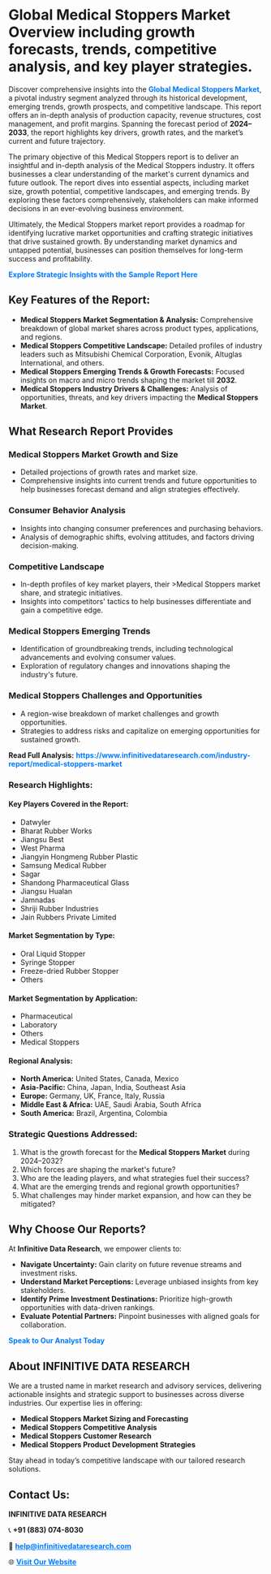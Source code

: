 <h1>Global Medical Stoppers Market Overview including growth forecasts, trends, competitive analysis, and key player strategies.</h1>
<p>
Discover comprehensive insights into the 
<a href="https://www.infinitivedataresearch.com/industry-report/medical-stoppers-market" rel="dofollow" style="color: #007BFF; text-decoration: none;"><strong>Global Medical Stoppers Market</strong></a>, a pivotal industry segment analyzed through its historical development, emerging trends, growth prospects, and competitive landscape. This report offers an in-depth analysis of production capacity, revenue structures, cost management, and profit margins. Spanning the forecast period of <strong>2024–2033</strong>, the report highlights key drivers, growth rates, and the market’s current and future trajectory.
</p>
<p>
The primary objective of this Medical Stoppers report is to deliver an insightful and in-depth analysis of the Medical Stoppers industry. It offers businesses a clear understanding of the market's current dynamics and future outlook. The report dives into essential aspects, including market size, growth potential, competitive landscapes, and emerging trends. By exploring these factors comprehensively, stakeholders can make informed decisions in an ever-evolving business environment.
</p>
<p>
Ultimately, the Medical Stoppers market report provides a roadmap for identifying lucrative market opportunities and crafting strategic initiatives that drive sustained growth. By understanding market dynamics and untapped potential, businesses can position themselves for long-term success and profitability.
</p>
<p>
<a href="https://www.infinitivedataresearch.com/request-sample/reportId=110450" style="color: #007BFF; text-decoration: none;"><strong>Explore Strategic Insights with the Sample Report Here</strong></a>
</p>

<h2>Key Features of the Report:</h2>
<ul>
<li><strong>Medical Stoppers Market Segmentation & Analysis:</strong> Comprehensive breakdown of global market shares across product types, applications, and regions.</li>
<li><strong>Medical Stoppers Competitive Landscape:</strong> Detailed profiles of industry leaders such as Mitsubishi Chemical Corporation, Evonik, Altuglas International, and others.</li>
<li><strong>Medical Stoppers Emerging Trends & Growth Forecasts:</strong> Focused insights on macro and micro trends shaping the market till <strong>2032</strong>.</li>
<li><strong>Medical Stoppers Industry Drivers & Challenges:</strong> Analysis of opportunities, threats, and key drivers impacting the <strong>Medical Stoppers Market</strong>.</li>
</ul>

<h2>What Research Report Provides</h2>
<h3>Medical Stoppers Market Growth and Size</h3>
<ul>
<li>Detailed projections of growth rates and market size.</li>
<li>Comprehensive insights into current trends and future opportunities to help businesses forecast demand and align strategies effectively.</li>
</ul>

<h3>Consumer Behavior Analysis</h3>
<ul>
<li>Insights into changing consumer preferences and purchasing behaviors.</li>
<li>Analysis of demographic shifts, evolving attitudes, and factors driving decision-making.</li>
</ul>

<h3>Competitive Landscape</h3>
<ul>
<li>In-depth profiles of key market players, their >Medical Stoppers market share, and strategic initiatives.</li>
<li>Insights into competitors' tactics to help businesses differentiate and gain a competitive edge.</li>
</ul>

<h3>Medical Stoppers Emerging Trends</h3>
<ul>
<li>Identification of groundbreaking trends, including technological advancements and evolving consumer values.</li>
<li>Exploration of regulatory changes and innovations shaping the industry's future.</li>
</ul>

<h3>Medical Stoppers Challenges and Opportunities</h3>
<ul>
<li>A region-wise breakdown of market challenges and growth opportunities.</li>
<li>Strategies to address risks and capitalize on emerging opportunities for sustained growth.</li>
</ul>
<p><strong>Read Full Analysis:</strong> <a href="https://www.infinitivedataresearch.com/industry-report/medical-stoppers-market" rel="dofollow" style="color: #007BFF; text-decoration: none;"><strong>https://www.infinitivedataresearch.com/industry-report/medical-stoppers-market</strong></a></p>
<h3>Research Highlights:</h3>
<h4>Key Players Covered in the Report:</h4>
<ul><li>Datwyler</li><li>Bharat Rubber Works</li><li>Jiangsu Best</li><li>West Pharma</li><li>Jiangyin Hongmeng Rubber Plastic</li><li>Samsung Medical Rubber</li><li>Sagar</li><li>Shandong Pharmaceutical Glass</li><li>Jiangsu Hualan</li><li>Jamnadas</li><li>Shriji Rubber Industries</li><li>Jain Rubbers Private Limited</li></ul>
<h4>Market Segmentation by Type:</h4>
<ul><li>Oral Liquid Stopper</li><li>Syringe Stopper</li><li>Freeze-dried Rubber Stopper</li><li>Others</li></ul>
<h4>Market Segmentation by Application:</h4>
<ul><li>Pharmaceutical</li><li>Laboratory</li><li>Others</li><li>Medical Stoppers</li></ul>

<h4>Regional Analysis:</h4>
<ul>
<li><strong>North America:</strong> United States, Canada, Mexico</li>
<li><strong>Asia-Pacific:</strong> China, Japan, India, Southeast Asia</li>
<li><strong>Europe:</strong> Germany, UK, France, Italy, Russia</li>
<li><strong>Middle East & Africa:</strong> UAE, Saudi Arabia, South Africa</li>
<li><strong>South America:</strong> Brazil, Argentina, Colombia</li>
</ul>

<h3>Strategic Questions Addressed:</h3>
<ol>
<li>What is the growth forecast for the <strong>Medical Stoppers Market</strong> during 2024–2032?</li>
<li>Which forces are shaping the market's future?</li>
<li>Who are the leading players, and what strategies fuel their success?</li>
<li>What are the emerging trends and regional growth opportunities?</li>
<li>What challenges may hinder market expansion, and how can they be mitigated?</li>
</ol>

<h2>Why Choose Our Reports?</h2>
<p>At <strong>Infinitive Data Research</strong>, we empower clients to:</p>
<ul>
<li><strong>Navigate Uncertainty:</strong> Gain clarity on future revenue streams and investment risks.</li>
<li><strong>Understand Market Perceptions:</strong> Leverage unbiased insights from key stakeholders.</li>
<li><strong>Identify Prime Investment Destinations:</strong> Prioritize high-growth opportunities with data-driven rankings.</li>
<li><strong>Evaluate Potential Partners:</strong> Pinpoint businesses with aligned goals for collaboration.</li>
</ul>
<p><a href="https://www.infinitivedataresearch.com/industry-report/medical-stoppers-market" rel="dofollow" style="color: #007BFF; text-decoration: none;"><strong>Speak to Our Analyst Today</strong></a></p>

<h2>About INFINITIVE DATA RESEARCH</h2>
<p>We are a trusted name in market research and advisory services, delivering actionable insights and strategic support to businesses across diverse industries. Our expertise lies in offering:</p>
<ul>
<li><strong>Medical Stoppers Market Sizing and Forecasting</strong></li>
<li><strong>Medical Stoppers Competitive Analysis</strong></li>
<li><strong>Medical Stoppers Customer Research</strong></li>
<li><strong>Medical Stoppers Product Development Strategies</strong></li>
</ul>
<p>Stay ahead in today’s competitive landscape with our tailored research solutions.</p>

<h2>Contact Us:</h2>
<p><strong>INFINITIVE DATA RESEARCH</strong></p>
<p>📞 <strong>+91 (883) 074-8030</strong></p>
<p>📧 <strong><a href="mailto:help@infinitivedataresearch.com" style="color: #007BFF;">help@infinitivedataresearch.com</a></strong></p>
<p>🌐 <strong><a href="https://www.infinitivedataresearch.com" rel="dofollow" style="color: #007BFF;">Visit Our Website</a></strong></p>